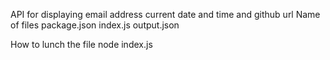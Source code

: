 API for displaying email address current date and time and github url
Name of files
    package.json
    index.js
    output.json

How to lunch the file 
    node index.js
